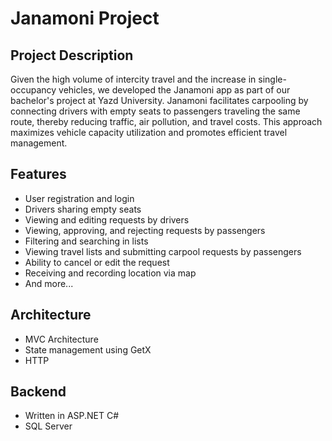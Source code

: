 # Janamoni Project

## Project Description

Given the high volume of intercity travel and the increase in single-occupancy vehicles, we developed the Janamoni app as part of our bachelor's project at Yazd University. Janamoni facilitates carpooling by connecting drivers with empty seats to passengers traveling the same route, thereby reducing traffic, air pollution, and travel costs. This approach maximizes vehicle capacity utilization and promotes efficient travel management.

## Features

- User registration and login
- Drivers sharing empty seats
- Viewing and editing requests by drivers
- Viewing, approving, and rejecting requests by passengers
- Filtering and searching in lists
- Viewing travel lists and submitting carpool requests by passengers
- Ability to cancel or edit the request
- Receiving and recording location via map
- And more...

## Architecture

- MVC Architecture
- State management using GetX
- HTTP

## Backend

- Written in ASP.NET C#
- SQL Server


